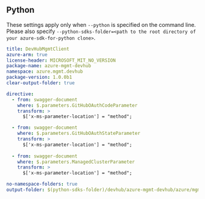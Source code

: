 ## Python

These settings apply only when `--python` is specified on the command line.
Please also specify `--python-sdks-folder=<path to the root directory of your azure-sdk-for-python clone>`.

``` yaml $(python)
title: DevHubMgmtClient
azure-arm: true
license-header: MICROSOFT_MIT_NO_VERSION
package-name: azure-mgmt-devhub
namespace: azure.mgmt.devhub
package-version: 1.0.0b1
clear-output-folder: true

directive:
  - from: swagger-document
    where: $.parameters.GitHubOAuthCodeParameter
    transform: >
      $['x-ms-parameter-location'] = "method";

  - from: swagger-document
    where: $.parameters.GitHubOAuthStateParameter
    transform: >
      $['x-ms-parameter-location'] = "method";
      
  - from: swagger-document
    where: $.parameters.ManagedClusterParameter
    transform: >
      $['x-ms-parameter-location'] = "method";
```

``` yaml $(python)
no-namespace-folders: true
output-folder: $(python-sdks-folder)/devhub/azure-mgmt-devhub/azure/mgmt/devhub
```
